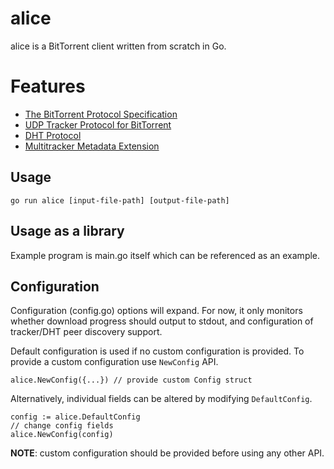# alice

alice is a BitTorrent client written from scratch in Go.

# Features

- [The BitTorrent Protocol Specification](https://www.bittorrent.org/beps/bep_0003.html)
- [UDP Tracker Protocol for BitTorrent](https://www.bittorrent.org/beps/bep_0015.html)
- [DHT Protocol](https://www.bittorrent.org/beps/bep_0005.html)
- [Multitracker Metadata Extension](https://www.bittorrent.org/beps/bep_0012.html)

## Usage

```
go run alice [input-file-path] [output-file-path]
```

## Usage as a library

Example program is main.go itself which can be referenced as
an example. 

## Configuration

Configuration (config.go) options will expand. For now, it only
monitors whether download progress should output to 
stdout, and configuration of tracker/DHT peer discovery support.

Default configuration is used if no custom configuration is provided. To
provide a custom configuration use `NewConfig` API.

```
alice.NewConfig({...}) // provide custom Config struct
```

Alternatively, individual fields can be altered by modifying `DefaultConfig`.

```
config := alice.DefaultConfig
// change config fields
alice.NewConfig(config)
```

**NOTE**: custom configuration should be provided before using any other API.
